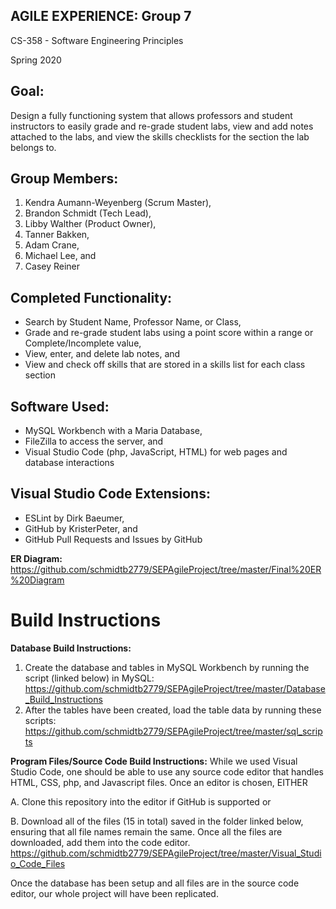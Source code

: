 AGILE EXPERIENCE: Group 7
-------------------------

CS-358 - Software Engineering Principles

Spring 2020


Goal:
-----
Design a fully functioning system that allows professors and student instructors to easily grade and re-grade student labs, view   and add notes attached to the labs, and view the skills checklists for the section the lab belongs to.


Group Members:
-------------
  1. Kendra Aumann-Weyenberg (Scrum Master),
  2. Brandon Schmidt (Tech Lead),
  3. Libby Walther (Product Owner),
  4. Tanner Bakken,
  5. Adam Crane,
  6. Michael Lee, and
  7. Casey Reiner


Completed Functionality:
------------------------
  - Search by Student Name, Professor Name, or Class,
  - Grade and re-grade student labs using a point score within a range or Complete/Incomplete value,
  - View, enter, and delete lab notes, and
  - View and check off skills that are stored in a skills list for each class section
  
  
Software Used:
--------------
  - MySQL Workbench with a Maria Database,
  - FileZilla to access the server, and 
  - Visual Studio Code (php, JavaScript, HTML) for web pages and database interactions
  
Visual Studio Code Extensions:
------------------------------
  - ESLint by Dirk Baeumer,
  - GitHub by KristerPeter, and
  - GitHub Pull Requests and Issues by GitHub
  

**ER Diagram:** https://github.com/schmidtb2779/SEPAgileProject/tree/master/Final%20ER%20Diagram

# Build Instructions
  
**Database Build Instructions:**

  1. Create the database and tables in MySQL Workbench by running the script (linked below) in MySQL:
  https://github.com/schmidtb2779/SEPAgileProject/tree/master/Database_Build_Instructions      
  2. After the tables have been created, load the table data by running these scripts:
  https://github.com/schmidtb2779/SEPAgileProject/tree/master/sql_scripts
 
 
**Program Files/Source Code Build Instructions:**
  While we used Visual Studio Code, one should be able to use any source code editor that handles HTML, CSS, php, and Javascript files. 
  Once an editor is chosen, EITHER 
  
  A. Clone this repository into the editor if GitHub is supported or 
  
  B. Download all of the files (15 in total) saved in the folder linked below, ensuring that all file names remain the same. Once all 
  the files are downloaded, add them into the code editor.
  https://github.com/schmidtb2779/SEPAgileProject/tree/master/Visual_Studio_Code_Files


  Once the database has been setup and all files are in the source code editor, our whole project will have been replicated.

